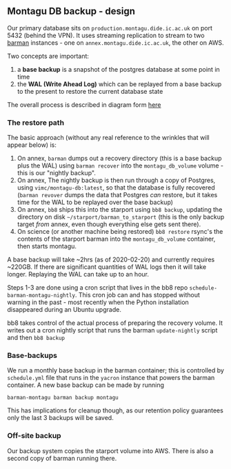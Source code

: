 ## Montagu DB backup - design

Our primary database sits on `production.montagu.dide.ic.ac.uk` on port 5432 (behind the VPN).  It uses streaming replication to stream to two [barman](https://www.pgbarman.org/) instances - one on `annex.montagu.dide.ic.ac.uk`, the other on AWS.

Two concepts are important:

1. a **base backup** is a snapshot of the postgres database at some point in time
2. the **WAL (Write Ahead Log)** which can be replayed from a base backup to the present to restore the current database state

The overall process is described in diagram form [here](https://github.com/vimc/montagu-machine/blob/master/docs/diagrams/Database%20backup.png)

### The restore path

The basic approach (without any real reference to the wrinkles that will appear below) is:

1. On annex, `barman` dumps out a recovery directory (this is a base backup plus the WAL) using `barman recover` into the `montagu_db_volume` volume - this is our "nightly backup".
2. On annex, The nightly backup is then run through a copy of Postgres, using `vimc/montagu-db:latest`, so that the database is fully recovered (`barman revover` dumps the data that Postgres *can* restore, but it takes time for the WAL to be replayed over the base backup)
3. On annex, `bb8` ships this into the starport using `bb8 backup`, updating the directory on disk `~/starport/barman_to_starport` (this is the only backup target _from_ annex, even though everything else gets sent there).
4. On science (or another machine being restored) `bb8 restore` rsync's the contents of the starport barman into the `montagu_db_volume` container, then starts montagu.

A base backup will take ~2hrs (as of 2020-02-20) and currently requires ~220GB.  If there are significant quantities of WAL logs then it will take longer.  Replaying the WAL can take up to an hour.

Steps 1-3 are done using a cron script that lives in the bb8 repo `schedule-barman-montagu-nightly`.  This cron job can and has stopped without warning in the past - most recently when the Python installation disappeared during an Ubuntu upgrade.

bb8 takes control of the actual process of preparing the recovery volume.  It writes out a cron nightly script that runs the barman `update-nightly` script and then `bb8 backup`

### Base-backups

We run a monthly base backup in the barman container; this is controlled by `schedule.yml` file that runs in the `yacron` instance that powers the barman container.  A new base backup can be made by running

```
barman-montagu barman backup montagu
```

This has implications for cleanup though, as our retention policy guarantees only the last 3 backups will be saved.

### Off-site backup

Our backup system copies the starport volume into AWS.  There is also a second copy of barman running there.
